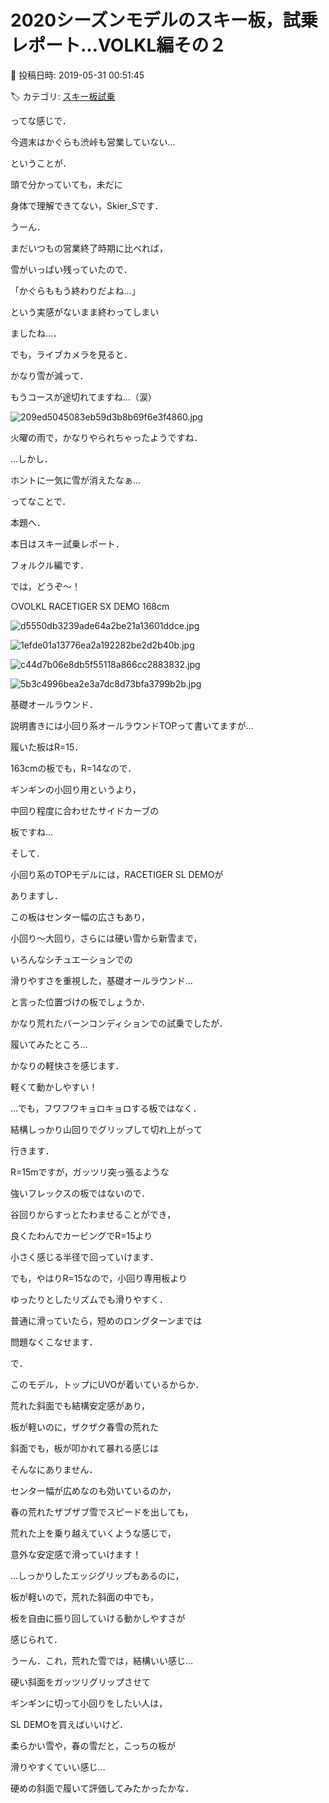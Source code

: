 # 2020シーズンモデルのスキー板，試乗レポート…VOLKL編その２

📅 投稿日時: 2019-05-31 00:51:45

🏷️ カテゴリ: [スキー板試乗](c0bd8048615710cee890e403a36cc9a2b.md)

ってな感じで．


今週末はかぐらも渋峠も営業していない…


ということが．


頭で分かっていても，未だに


身体で理解できてない，Skier_Sです．





うーん．


まだいつもの営業終了時期に比べれば，


雪がいっぱい残っていたので．


「かぐらももう終わりだよね…」


という実感がないまま終わってしまい


ましたね…．





でも，ライブカメラを見ると．


かなり雪が減って．


もうコースが途切れてますね…（涙）




![209ed5045083eb59d3b8b69f6e3f4860.jpg](images/209ed5045083eb59d3b8b69f6e3f4860.jpg)




火曜の雨で，かなりやられちゃったようですね．


…しかし．


ホントに一気に雪が消えたなぁ…





ってなことで．


本題へ．


本日はスキー試乗レポート．


フォルクル編です．





では，どうぞ～！[]()





○VOLKL RACETIGER SX DEMO 168cm 







![d5550db3239ade64a2be21a13601ddce.jpg](images/d5550db3239ade64a2be21a13601ddce.jpg)









![1efde01a13776ea2a192282be2d2b40b.jpg](images/1efde01a13776ea2a192282be2d2b40b.jpg)









![c44d7b06e8db5f55118a866cc2883832.jpg](images/c44d7b06e8db5f55118a866cc2883832.jpg)









![5b3c4996bea2e3a7dc8d73bfa3799b2b.jpg](images/5b3c4996bea2e3a7dc8d73bfa3799b2b.jpg)







基礎オールラウンド．





説明書きには小回り系オールラウンドTOPって書いてますが…


履いた板はR=15．


163cmの板でも，R=14なので．


ギンギンの小回り用というより，


中回り程度に合わせたサイドカーブの


板ですね…





そして．


小回り系のTOPモデルには，RACETIGER SL DEMOが


ありますし．


この板はセンター幅の広さもあり，


小回り～大回り，さらには硬い雪から新雪まで，


いろんなシチュエーションでの


滑りやすさを重視した，基礎オールラウンド…


と言った位置づけの板でしょうか．





かなり荒れたバーンコンディションでの試乗でしたが．


履いてみたところ…


かなりの軽快さを感じます．


軽くて動かしやすい！





…でも，フワフワキョロキョロする板ではなく．


結構しっかり山回りでグリップして切れ上がって


行きます．


R=15mですが，ガッツリ突っ張るような


強いフレックスの板ではないので．


谷回りからすっとたわませることができ，


良くたわんでカービングでR=15より


小さく感じる半径で回っていけます．


でも，やはりR=15なので，小回り専用板より


ゆったりとしたリズムでも滑りやすく．


普通に滑っていたら，短めのロングターンまでは


問題なくこなせます．





で．


このモデル，トップにUVOが着いているからか．


荒れた斜面でも結構安定感があり，


板が軽いのに，ザクザク春雪の荒れた


斜面でも，板が叩かれて暴れる感じは


そんなにありません．


センター幅が広めなのも効いているのか，


春の荒れたザブザブ雪でスピードを出しても，


荒れた上を乗り越えていくような感じで，


意外な安定感で滑っていけます！





…しっかりしたエッジグリップもあるのに，


板が軽いので，荒れた斜面の中でも，


板を自由に振り回していける動かしやすさが


感じられて．


うーん．これ，荒れた雪では，結構いい感じ…





硬い斜面をガッツリグリップさせて


ギンギンに切って小回りをしたい人は，


SL DEMOを買えばいいけど．


柔らかい雪や，春の雪だと，こっちの板が


滑りやすくていい感じ…





硬めの斜面で履いて評価してみたかったかな．

